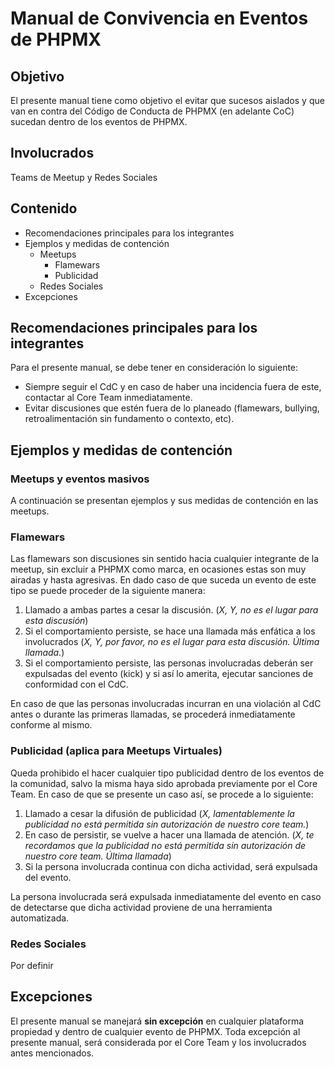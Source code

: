 # Manual de Convivencia en Eventos de PHPMX

## Objetivo
 
El presente manual tiene como objetivo el evitar que sucesos aislados y que van en contra del Código de Conducta de PHPMX (en adelante CoC) sucedan dentro de los eventos de PHPMX.

## Involucrados

Teams de Meetup y Redes Sociales

## Contenido
* Recomendaciones principales para los integrantes
* Ejemplos y medidas de contención
   * Meetups
     * Flamewars
     * Publicidad
   * Redes Sociales
 * Excepciones

## Recomendaciones principales para los integrantes

Para el presente manual, se debe tener en consideración lo siguiente:

* Siempre seguir el CdC y en caso de haber una incidencia fuera de este, contactar al Core Team inmediatamente.
* Evitar discusiones que estén fuera de lo planeado (flamewars, bullying, retroalimentación sin fundamento o contexto, etc).

## Ejemplos y medidas de contención
### Meetups y eventos masivos

A continuación se presentan ejemplos y sus medidas de contención en las meetups.

### Flamewars

Las flamewars son discusiones sin sentido hacia cualquier integrante de la meetup, sin excluir a PHPMX como marca, en ocasiones estas son muy airadas y hasta agresivas. En dado caso de que suceda un evento de este tipo se puede proceder de la siguiente manera:

1. Llamado a ambas partes a cesar la discusión. (_X, Y, no es el lugar para esta discusión_)
2. Si el comportamiento persiste, se hace una llamada más enfática a los involucrados (_X, Y, por favor, no es el lugar para esta discusión. Última llamada._)
3. Si el comportamiento persiste, las personas involucradas deberán ser expulsadas del evento (kick) y si así lo amerita, ejecutar sanciones de conformidad con el CdC.

En caso de que las personas involucradas incurran en una violación al CdC antes o durante las primeras llamadas, se procederá inmediatamente conforme al mismo.

### Publicidad (aplica para Meetups Virtuales)

Queda prohibido el hacer cualquier tipo publicidad dentro de los eventos de la comunidad, salvo la misma haya sido aprobada previamente por el Core Team. En caso de que se presente un caso así, se procede a lo siguiente:

1. Llamado a cesar la difusión de publicidad (_X, lamentablemente la publicidad no está permitida sin autorización de nuestro core team._)
2. En caso de persistir, se vuelve a hacer una llamada de atención. (_X, te recordamos que la publicidad no está permitida sin autorización de nuestro core team. Última llamada_)
3. Si la persona involucrada continua con dicha actividad, será expulsada del evento.

La persona involucrada será expulsada inmediatamente del evento en caso de detectarse que dicha actividad proviene de una herramienta automatizada.

### Redes Sociales

Por definir

## Excepciones

El presente manual se manejará **sin excepción** en cualquier plataforma propiedad y dentro de cualquier evento de PHPMX. Toda excepción al presente manual, será considerada por el Core Team y los involucrados antes mencionados.